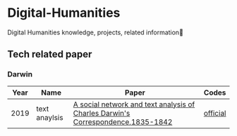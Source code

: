 # Digital-Humanities
Digital Humanities knowledge, projects, related information🦊


## Tech related paper



### Darwin
| Year | Name                     | Paper                                                        | Codes                                                        |
| ---- | ------------------------ | ------------------------------------------------------------ | ------------------------------------------------------------ |
| 2019 | text anaylsis           | [A social network and text analysis of Charles Darwin's Correspondence,1835-1842](https://atrium.lib.uoguelph.ca/xmlui/handle/10214/16085) | [official](https://github.com/amirbar/speech2gesture)        |
